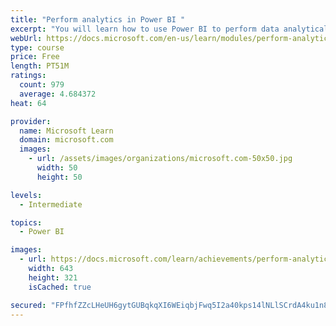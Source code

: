 ```yaml
---
title: "Perform analytics in Power BI "
excerpt: "You will learn how to use Power BI to perform data analytical functions, how to identify outliers in your data, how to group data together, and how to bin data for analysis. You will also learn how to perform time series analysis. Finally, you will work with advanced analytic features of Power BI, such as Quick Insights, AI Insights, and the Analyze feature."
webUrl: https://docs.microsoft.com/en-us/learn/modules/perform-analytics-power-bi/
type: course
price: Free
length: PT51M
ratings:
  count: 979
  average: 4.684372
heat: 64

provider:
  name: Microsoft Learn
  domain: microsoft.com
  images:
    - url: /assets/images/organizations/microsoft.com-50x50.jpg
      width: 50
      height: 50

levels:
  - Intermediate

topics:
  - Power BI

images:
  - url: https://docs.microsoft.com/learn/achievements/perform-analytics-power-bi-social.png
    width: 643
    height: 321
    isCached: true

secured: "FPfhfZZcLHeUH6gytGUBqkqXI6WEiqbjFwq5I2a40kps14lNLlSCrdA4ku1n8XRQ5X7tPiEhZ8++D+CgAuvET/cZyVNV7A+08QC/zBfMbyhUnmB+pgf6MuFWEuZwcyS2eiVjA2uzfG1SUoN9X7+0ZYWjtZy9ROj1tkETkAJCRCXw/FWDgP2egLyeNH0l1WDfJVZhS6fW2lU2xL80jgPkM9CZmWnyErhPtveRXYDS4lAA7uRt58+VL5y/RljKsdNGy4fRlQLMhnb4IezIU8qWTBndqM7jjKt6GFUXlpl6QxBfMLyGHOC41Bk6zGknIyhAOFJh5KdZnSX+ibxEnZgEDI648QinnLFymXGJvI2UUSJXa8H5Xpeqst7jvCITIb1Tfr70hcgzX5PhGuqlDQ5oR9sdaHjHjbBD7mfwEPO+iCo=;AuujaLNivyQXzWcyY6BXPw=="
---
```


